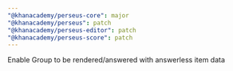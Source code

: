 ```yaml
---
"@khanacademy/perseus-core": major
"@khanacademy/perseus": patch
"@khanacademy/perseus-editor": patch
"@khanacademy/perseus-score": patch
---
```


Enable Group to be rendered/answered with answerless item data
